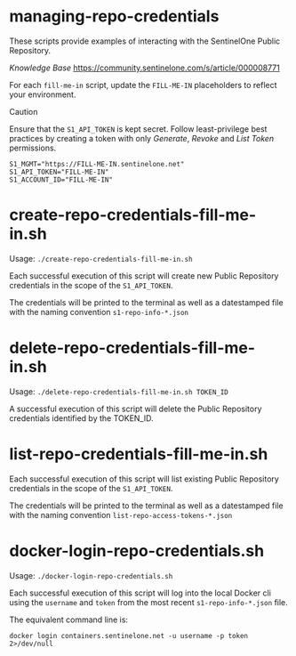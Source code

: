 # managing-repo-credentials

These scripts provide examples of interacting with the SentinelOne Public Repository.

*Knowledge Base* 
https://community.sentinelone.com/s/article/000008771

For each `fill-me-in` script, update the `FILL-ME-IN` placeholders to reflect your environment.

> [!CAUTION]
> Ensure that the `S1_API_TOKEN` is kept secret.  Follow least-privilege best practices by creating a token with only *Generate*, *Revoke* and *List Token* permissions.


```
S1_MGMT="https://FILL-ME-IN.sentinelone.net"
S1_API_TOKEN="FILL-ME-IN"
S1_ACCOUNT_ID="FILL-ME-IN"
```

# create-repo-credentials-fill-me-in.sh

Usage: `./create-repo-credentials-fill-me-in.sh`

Each successful execution of this script will create new Public Repository credentials in the scope of the `S1_API_TOKEN`.

The credentials will be printed to the terminal as well as a datestamped file with the naming convention `s1-repo-info-*.json`

# delete-repo-credentials-fill-me-in.sh

Usage: `./delete-repo-credentials-fill-me-in.sh TOKEN_ID`

A successful execution of this script will delete the Public Repository credentials identified by the TOKEN_ID.

# list-repo-credentials-fill-me-in.sh

Each successful execution of this script will list existing Public Repository credentials in the scope of the `S1_API_TOKEN`.

The credentials will be printed to the terminal as well as a datestamped file with the naming convention `list-repo-access-tokens-*.json`

# docker-login-repo-credentials.sh

Usage: `./docker-login-repo-credentials.sh`

Each successful execution of this script will log into the local Docker cli using the `username` and `token` from the most recent `s1-repo-info-*.json` file.

The equivalent command line is:

```
docker login containers.sentinelone.net -u username -p token 2>/dev/null
```
